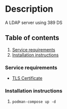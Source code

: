 # Description

A LDAP server using 389 DS

## Table of contents

1. [Service requirements](#service-requirements)
1. [Installation instructions](#installation-instructions)

### Service requirements

- [TLS Certificate](../https/README.md)

### Installation instructions

1. `podman-compose up -d`
